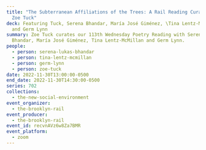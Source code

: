 ```yaml
---
title: "The Subterranean Affiliations of the Trees: A Rail Reading Curated by
  Zoe Tuck"
deck: Featuring Tuck, Serena Bhandar, María José Giménez, \Tina Lentz-McMillan
  and Germ Lynn
summary: Zoe Tuck curates our 113th Wednesday Poetry Reading with Serena
  Bhandar, María José Giménez, Tina Lentz-McMillan and Germ Lynn.
people:
  - person: serena-lukas-bhandar
  - person: tina-lentz-mcmillan
  - person: germ-lynn
  - person: zoe-tuck
date: 2022-11-30T13:00:00-0500
end_date: 2022-11-30T14:30:00-0500
series: 702
collections:
  - the-new-social-environment
event_organizer:
  - the-brooklyn-rail
event_producer:
  - the-brooklyn-rail
event_id: recvnAVz6w8Za7BMR
event_platform:
  - zoom
---
```

